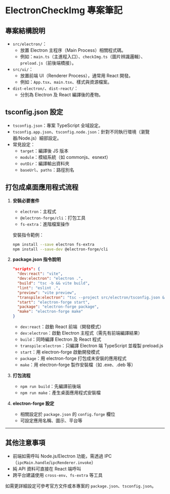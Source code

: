 # ElectronCheckImg 專案筆記

## 專案結構說明

- `src/electron/`：
  - 放置 Electron 主程序（Main Process）相關程式碼。
  - 例如：`main.ts`（主進程入口）、`checkImg.ts`（圖片辨識邏輯）、`preload.js`（前後端橋接）。
- `src/ui/`：
  - 放置前端 UI（Renderer Process），通常用 React 開發。
  - 例如：`App.tsx`、`main.tsx`、樣式與資源檔案。
- `dist-electron/`、`dist-react/`：
  - 分別為 Electron 及 React 編譯後的產物。

## tsconfig.json 設定

- `tsconfig.json`：專案 TypeScript 全域設定。
- `tsconfig.app.json`、`tsconfig.node.json`：針對不同執行環境（瀏覽器/Node.js）細部設定。
- 常見設定：
  - `target`：編譯後 JS 版本
  - `module`：模組系統（如 commonjs、esnext）
  - `outDir`：編譯輸出資料夾
  - `baseUrl`、`paths`：路徑別名

## 打包成桌面應用程式流程

1. **安裝必要套件**
   - `electron`：主程式
   - `@electron-forge/cli`：打包工具
   - `fs-extra`：進階檔案操作

   安裝指令範例：
   ```sh
   npm install --save electron fs-extra
   npm install --save-dev @electron-forge/cli
   ```

2. **package.json 指令說明**
   ```json
   "scripts": {
     "dev:react": "vite",
     "dev:electron": "electron .",
     "build": "tsc -b && vite build",
     "lint": "eslint .",
     "preview": "vite preview",
     "transpile:electron": "tsc --project src/electron/tsconfig.json && copy src\\electron\\preload.js dist-electron\\preload.js",
     "start": "electron-forge start",
     "package": "electron-forge package",
     "make": "electron-forge make"
   }
   ```
   - `dev:react`：啟動 React 前端（開發模式）
   - `dev:electron`：啟動 Electron 主程式（需先有前端編譯結果）
   - `build`：同時編譯 Electron 及 React 程式
   - `transpile:electron`：只編譯 Electron 端 TypeScript 並複製 preload.js
   - `start`：用 electron-forge 啟動開發模式
   - `package`：用 electron-forge 打包成未安裝的應用程式
   - `make`：用 electron-forge 製作安裝檔（如 .exe、.deb 等）

3. **打包流程**
   - `npm run build`：先編譯前後端
   - `npm run make`：產生桌面應用程式安裝檔

4. **electron-forge 設定**
   - 相關設定於 `package.json` 的 `config.forge` 欄位
   - 可設定應用名稱、圖示、平台等

---

## 其他注意事項
- 前端如需呼叫 Node.js/Electron 功能，需透過 IPC（`ipcMain.handle`/`ipcRenderer.invoke`）
- 純 API 資料可直接在 React 端呼叫
- 跨平台建議使用 `cross-env`、`fs-extra` 等工具

如需更詳細設定可參考官方文件或本專案的 `package.json`、`tsconfig.json`。
